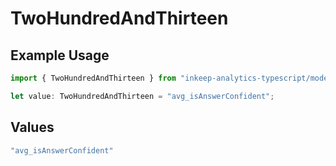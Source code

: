 # TwoHundredAndThirteen

## Example Usage

```typescript
import { TwoHundredAndThirteen } from "inkeep-analytics-typescript/models/operations";

let value: TwoHundredAndThirteen = "avg_isAnswerConfident";
```

## Values

```typescript
"avg_isAnswerConfident"
```